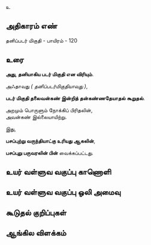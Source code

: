 உ


## அதிகாரம் எண்

தனிப்படர் மிகுதி - பாயிரம் - 120	
## உரை

**அது, தனியாகிய படர் மிகுதி என விரியும்**.  

அஃதாவது _( தனிப்படர்மிகுதியாவது )_,  

**படர் மிகுதி தலைவன்கண் இன்றித் தன்கண்ணதேயாதல் கூறுதல்**.  

அறமும் பொருளும் நோக்கிப் பிரிதலின்,  
அவன்கண் இல்லையாயிற்று.  

இது,  

**பசப்புற்று வருந்தியாட்கு உரியது ஆகலின்**,  

**பசப்புறு பருவரலின் பின்** வைக்கப்பட்டது.

## உயர் வள்ளுவ வகுப்பு காணொளி


## உயர் வள்ளுவ வகுப்பு ஒலி அமைவு 


## கூடுதல் குறிப்புகள்


## ஆங்கில விளக்கம்

